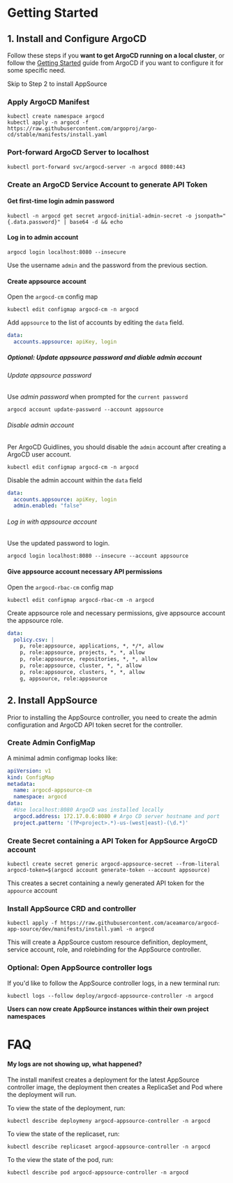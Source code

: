 # Getting Started
## 1. Install and Configure ArgoCD
Follow these steps if you __want to get ArgoCD running on a local cluster__, 
or follow the [Getting Started](https://argo-cd.readthedocs.io/en/stable/getting_started/) guide from ArgoCD if you want to configure it for some specific need.

Skip to Step 2 to install AppSource
### Apply ArgoCD Manifest
```shell
kubectl create namespace argocd
kubectl apply -n argocd -f https://raw.githubusercontent.com/argoproj/argo-cd/stable/manifests/install.yaml
```
### Port-forward ArgoCD Server to localhost
```shell
kubectl port-forward svc/argocd-server -n argocd 8080:443
```
### Create an ArgoCD Service Account to generate API Token
#### Get first-time login admin password
```shell
kubectl -n argocd get secret argocd-initial-admin-secret -o jsonpath="{.data.password}" | base64 -d && echo
```
#### Log in to admin account
```shell
argocd login localhost:8080 --insecure
```
Use the username `admin` and the password from the previous section.
#### Create appsource account
Open the `argocd-cm` config map
```shell
kubectl edit configmap argocd-cm -n argocd
```
Add `appsource` to the list of accounts by editing the `data` field.
```yaml
data:
  accounts.appsource: apiKey, login
```
##### Optional: Update appsource password and diable admin account
###### Update appsource password
Use _admin password_ when prompted for the `current password`
```shell
argocd account update-password --account appsource
```
###### Disable admin account
Per ArgoCD Guidlines, you should disable the `admin` account after creating a ArgoCD user account.
```shell
kubectl edit configmap argocd-cm -n argocd
```
Disable the admin account within the `data` field
```yaml
data:
  accounts.appsource: apiKey, login
  admin.enabled: "false"
```
###### Log in with appsource account
Use the updated password to login.
```shell
argocd login localhost:8080 --insecure --account appsource
```
#### Give appsource account necessary API permissions
Open the `argocd-rbac-cm` config map
```shell
kubectl edit configmap argocd-rbac-cm -n argocd
```
Create appsource role and necessary permissions, give appsource account the appsource role.
```yaml
data:
  policy.csv: |
    p, role:appsource, applications, *, */*, allow
    p, role:appsource, projects, *, *, allow
    p, role:appsource, repositories, *, *, allow
    p, role:appsource, cluster, *, *, allow
    p, role:appsource, clusters, *, *, allow
    g, appsource, role:appsource
```
## 2. Install AppSource
Prior to installing the AppSource controller, you need to create the admin configuration and ArgoCD API token secret for the controller.
### Create Admin ConfigMap
A minimal admin configmap looks like:
```yaml
apiVersion: v1
kind: ConfigMap
metadata:
  name: argocd-appsource-cm
  namespace: argocd
data:
  #Use localhost:8080 ArgoCD was installed locally
  argocd.address: 172.17.0.6:8080 # Argo CD server hostname and port
  project.pattern: '(?P<project>.*)-us-(west|east)-(\d.*)'
```
### Create Secret containing a API Token for AppSource ArgoCD account
```shell
kubectl create secret generic argocd-appsource-secret --from-literal argocd-token=$(argocd account generate-token --account appsource)
```
This creates a secret containing a newly generated API token for the `appource` account
### Install AppSource CRD and controller
```shell
kubectl apply -f https://raw.githubusercontent.com/aceamarco/argocd-app-source/dev/manifests/install.yaml -n argocd
```
This will create a AppSource custom resource definition, deployment, service account, role, and rolebinding for the AppSource controller.
### Optional: Open AppSource controller logs
If you'd like to follow the AppSource controller logs, in a new terminal run:
```shell
kubectl logs --follow deploy/argocd-appsource-controller -n argocd
```
__Users can now create AppSource instances within their own project namespaces__
# FAQ
#### My logs are not showing up, what happened?
The install manifest creates a deployment for the latest AppSource controller image, the deployment then creates a ReplicaSet and Pod where the deployment will run.

To view the state of the deployment, run:
```shell
kubectl describe deploymeny argocd-appsource-controller -n argocd
```

To view the state of the replicaset, run:
```shell
kubectl describe replicaset argocd-appsource-controller -n argocd
```

To the view the state of the pod, run:
```shell
kubectl describe pod argocd-appsource-controller -n argocd
```
